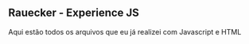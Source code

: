 ## Rauecker - Experience JS

Aqui estão todos os arquivos que eu já realizei com Javascript e HTML

